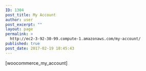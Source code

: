 ```yaml
---
ID: 1304
post_title: My Account
author: user
post_excerpt: ""
layout: page
permalink: >
  http://ec2-3-92-30-99.compute-1.amazonaws.com/my-account/
published: true
post_date: 2017-02-19 18:45:43
---
```

[woocommerce_my_account]